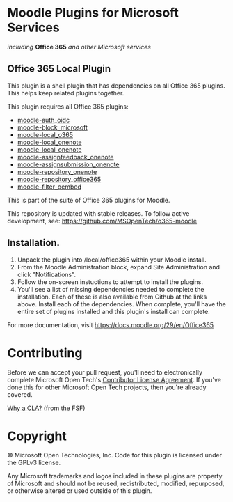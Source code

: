 # Moodle Plugins for Microsoft Services
*including* **Office 365** *and other Microsoft services*

## Office 365 Local Plugin

This plugin is a shell plugin that has dependencies on all Office 365 plugins. This helps keep related plugins together.

This plugin requires all Office 365 plugins:
  - [moodle-auth_oidc](https://github.com/MSOpenTech/moodle-auth_oidc)
  - [moodle-block_microsoft](https://github.com/MSOpenTech/moodle-block_microsoft)
  - [moodle-local_o365](https://github.com/MSOpenTech/moodle-local_o365)
  - [moodle-local_onenote](https://github.com/MSOpenTech/moodle-local_onenote)
  - [moodle-local_onenote](https://github.com/MSOpenTech/moodle-local_onenote)
  - [moodle-assignfeedback_onenote](https://github.com/MSOpenTech/moodle-assignfeedback_onenote)
  - [moodle-assignsubmission_onenote](https://github.com/MSOpenTech/moodle-assignsubmission_onenote)
  - [moodle-repository_onenote](https://github.com/MSOpenTech/moodle-repository_onenote)
  - [moodle-repository_office365](https://github.com/MSOpenTech/moodle-repository_office365)
  - [moodle-filter_oembed](https://github.com/MSOpenTech/moodle-filter_oembed)


This is part of the suite of Office 365 plugins for Moodle.

This repository is updated with stable releases. To follow active development, see: https://github.com/MSOpenTech/o365-moodle

## Installation.

1. Unpack the plugin into /local/office365 within your Moodle install.
2. From the Moodle Administration block, expand Site Administration and click "Notifications".
3. Follow the on-screen instuctions to attempt to install the plugins.
4. You'll see a list of missing dependencies needed to complete the installation. Each of these is also available from Github at the links above. Install each of the dependencies. When complete, you'll have the entire set of plugins installed and this plugin's install can complete.

For more documentation, visit https://docs.moodle.org/29/en/Office365

# Contributing

Before we can accept your pull request, you'll need to electronically complete Microsoft Open Tech's [Contributor License Agreement](https://cla2.msopentech.com/). If you've done this for other Microsoft Open Tech projects, then you're already covered.

[Why a CLA?](https://www.gnu.org/licenses/why-assign.html) (from the FSF)

# Copyright

&copy; Microsoft Open Technologies, Inc.  Code for this plugin is licensed under the GPLv3 license.

Any Microsoft trademarks and logos included in these plugins are property of Microsoft and should not be reused, redistributed, modified, repurposed, or otherwise altered or used outside of this plugin.